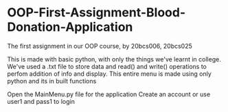 # OOP-First-Assignment-Blood-Donation-Application
The first assignment in our OOP course, by 20bcs006, 20bcs025

This is made with basic python, with only the things we've learnt in college. We've used a .txt file to store data and read() and write() operations to perfom addition of info and display. This entire menu is made using only python and its in built functions


Open the MainMenu.py file for the application
Create an account or use user1 and pass1 to login
